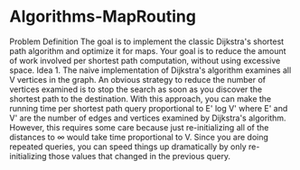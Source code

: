 # Algorithms-MapRouting
Problem Definition The goal is to implement the classic Dijkstra's shortest path algorithm and optimize it for maps. Your goal is to reduce the amount of work involved per shortest path computation, without using excessive space. Idea 1. The naive implementation of Dijkstra's algorithm examines all V vertices in the graph. An obvious strategy to reduce the number of vertices examined is to stop the search as soon as you discover the shortest path to the destination. With this approach, you can make the running time per shortest path query proportional to E' log V' where E' and V' are the number of edges and vertices examined by Dijkstra's algorithm. However, this requires some care because just re-initializing all of the distances to ∞ would take time proportional to V. Since you are doing repeated queries, you can speed things up dramatically by only re-initializing those values that changed in the previous query.
